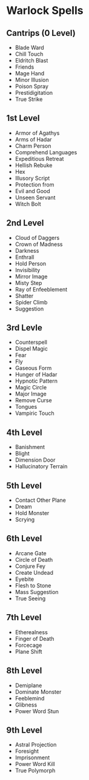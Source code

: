 # Warlock Spells

## Cantrips (0 Level)
- Blade Ward
- Chill Touch
- Eldritch Blast
- Friends
- Mage Hand
- Minor Illusion
- Poison Spray
- Prestidigitation
- True Strike 

## 1st Level
- Armor of Agathys
- Arms of Hadar
- Charm Person
- Comprehend Languages
- Expeditious Retreat
- Hellish Rebuke
- Hex
- Illusory Script
- Protection from
- Evil and Good
- Unseen Servant
- Witch Bolt 

## 2nd Level
- Cloud of Daggers
- Crown of Madness
- Darkness
- Enthrall
- Hold Person
- Invisibility
- Mirror Image
- Misty Step
- Ray of Enfeeblement
- Shatter
- Spider Climb
- Suggestion 

## 3rd Levle
- Counterspell
- Dispel Magic
- Fear
- Fly
- Gaseous Form
- Hunger of Hadar
- Hypnotic Pattern
- Magic Circle
- Major Image
- Remove Curse
- Tongues
- Vampiric Touch 

## 4th Level
- Banishment
- Blight
- Dimension Door
- Hallucinatory Terrain 

## 5th Level
- Contact Other Plane
- Dream
- Hold Monster
- Scrying 

## 6th Level
- Arcane Gate
- Circle of Death
- Conjure Fey
- Create Undead
- Eyebite
- Flesh to Stone
- Mass Suggestion
- True Seeing 

## 7th Level
- Etherealness
- Finger of Death
- Forcecage
- Plane Shift 

## 8th Level
- Demiplane
- Dominate Monster
- Feeblemind
- Glibness
- Power Word Stun 

## 9th Level
- Astral Projection
- Foresight
- Imprisonment
- Power Word Kill
- True Polymorph 
